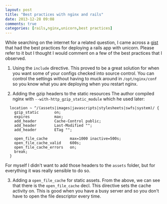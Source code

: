 ```yaml
---
layout: post
title: "Best practices with nginx and rails"
date: 2013-12-28 09:08
comments: true
categories: [rails,nginx,unicorn,best practices]
---
```

While searching on the internet for a related question, I came across a [gist](https://gist.github.com/mikhailov/3052776) that had the best practices for deploying a rails app with unicorn. Please refer to it but I thought I would comment on a few of the best practices that I observed.

1. Using the ```include``` directive.
This proved to be a great solution for when you want some of your configs checked into source control. You can control the settings without having to muck around in ```/opt/nginx/conf``` so you know what you are deploying when you restart nginx.

2. Adding the gzip headers to the static resources
The author compiled nginx with ```--with-http_gzip_static_module``` which he used later:
```
  location ~ ^/(assets|images|javascripts|stylesheets|swfs|system)/ {
    gzip_static       on;
    expires           max;
    add_header        Cache-Control public;
    add_header        Last-Modified "";
    add_header        ETag "";
 
    open_file_cache          max=1000 inactive=500s;
    open_file_cache_valid    600s;
    open_file_cache_errors   on;
    break;
  }
```

For myself I didn't want to add those headers to the ```assets``` folder, but for everything it was really sensible to do so.

3. Adding a ```open_file_cache``` for static assets. From the above, we can see that there is the ```open_file_cache``` decl. This directive sets the cache activity on. This is good when you have a busy server and so you don't have to open the file descriptor every time.




